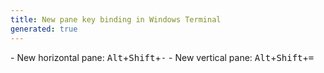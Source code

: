 ```yaml
---
title: New pane key binding in Windows Terminal
generated: true
---
```


<div markdown="1" class="ans">
- New horizontal pane: <kbd>Alt</kbd>+<kbd>Shift</kbd>+<kbd>-</kbd>
- New vertical pane:   <kbd>Alt</kbd>+<kbd>Shift</kbd>+<kbd>=</kbd>
</div>
